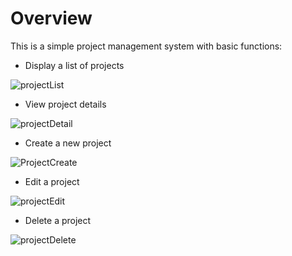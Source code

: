 # Overview
This is a simple project management system with basic functions:

- Display a list of projects

![projectList](https://github.com/NhiCao/to-do-list-fuelphp/assets/27496909/15e72ccf-210d-41e7-b608-3df2a0e6f9b6)

- View project details

![projectDetail](https://github.com/NhiCao/to-do-list-fuelphp/assets/27496909/adfc3e8d-ddb9-4abf-8b61-873a304b4b63)

- Create a new project

![ProjectCreate](https://github.com/NhiCao/to-do-list-fuelphp/assets/27496909/094de39e-feb7-4197-a288-767d776e4651)

- Edit a project

![projectEdit](https://github.com/NhiCao/to-do-list-fuelphp/assets/27496909/ef6b3fcb-395d-47af-81a3-1bbd296ae931)

- Delete a project

![projectDelete](https://github.com/NhiCao/to-do-list-fuelphp/assets/27496909/35d93699-c2c2-431e-b2cf-b901c7273512)

